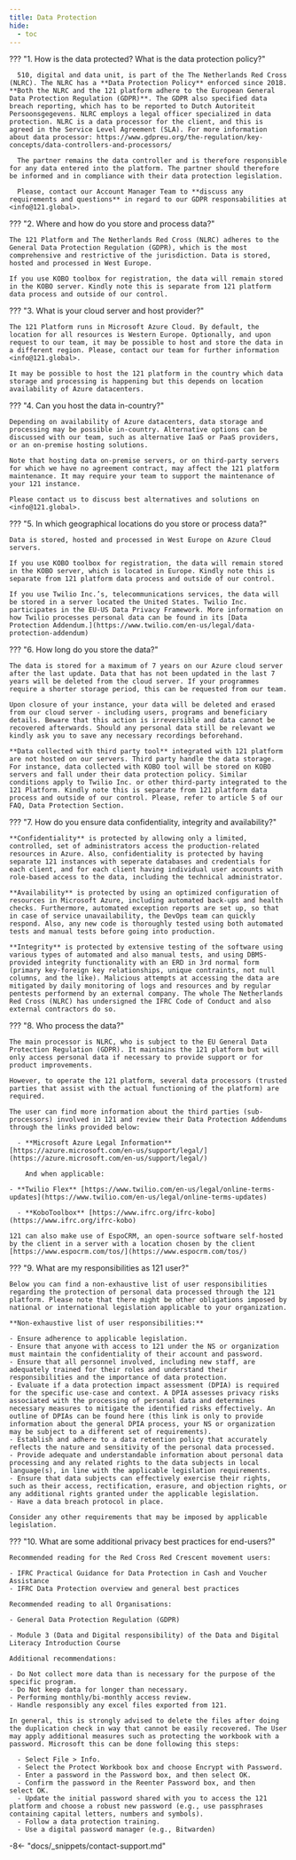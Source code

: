 ```yaml
---
title: Data Protection
hide:
  - toc
---
```





??? "1. How is the data protected? What is the data protection policy?"

      510, digital and data unit, is part of the The Netherlands Red Cross (NLRC). The NLRC has a **Data Protection Policy** enforced since 2018. **Both the NLRC and the 121 platform adhere to the European General Data Protection Regulation (GDPR)**. The GDPR also specified data breach reporting, which has to be reported to Dutch Autoriteit Persoonsgegevens. NLRC employs a legal officer specialized in data protection. NLRC is a data processor for the client, and this is agreed in the Service Level Agreement (SLA). For more information about data processor: https://www.gdpreu.org/the-regulation/key-concepts/data-controllers-and-processors/ 

      The partner remains the data controller and is therefore responsible for any data entered into the platform. The partner should therefore be informed and in compliance with their data protection legislation.

      Please, contact our Account Manager Team to **discuss any requirements and questions** in regard to our GDPR responsabilities at <info@121.global>.

??? "2. Where and how do you store and process data?"

    The 121 Platform and The Netherlands Red Cross (NLRC) adheres to the General Data Protection Regulation (GDPR), which is the most comprehensive and restrictive of the jurisdiction. Data is stored, hosted and processed in West Europe.
  
    If you use KOBO toolbox for registration, the data will remain stored in the KOBO server. Kindly note this is separate from 121 platform data process and outside of our control.


??? "3. What is your cloud server and host provider?"

    The 121 Platform runs in Microsoft Azure Cloud. By default, the location for all resources is Western Europe. Optionally, and upon request to our team, it may be possible to host and store the data in a different region. Please, contact our team for further information <info@121.global>.

    It may be possible to host the 121 platform in the country which data storage and processing is happening but this depends on location availability of Azure datacenters. 


??? "4. Can you host the data in-country?"

    Depending on availability of Azure datacenters, data storage and processing may be possible in-country. Alternative options can be discussed with our team, such as alternative IaaS or PaaS providers, or an on-premise hosting solutions. 
   
    Note that hosting data on-premise servers, or on third-party servers for which we have no agreement contract, may affect the 121 platform maintenance. It may require your team to support the maintenance of your 121 instance.
    
    Please contact us to discuss best alternatives and solutions on <info@121.global>.


??? "5. In which geographical locations do you store or process data?"

    Data is stored, hosted and processed in West Europe on Azure Cloud servers.
  
    If you use KOBO toolbox for registration, the data will remain stored in the KOBO server, which is located in Europe. Kindly note this is separate from 121 platform data process and outside of our control.

    If you use Twilio Inc.’s, telecommunications services, the data will be stored in a server located the United States. Twilio Inc. participates in the EU-US Data Privacy Framework. More information on how Twilio processes personal data can be found in its [Data Protection Addendum.](https://www.twilio.com/en-us/legal/data-protection-addendum)


??? "6. How long do you store the data?"

    The data is stored for a maximum of 7 years on our Azure cloud server after the last update. Data that has not been updated in the last 7 years will be deleted from the cloud server. If your programmes require a shorter storage period, this can be requested from our team. 

    Upon closure of your instance, your data will be deleted and erased from our cloud server - including users, programs and beneficiary details. Beware that this action is irreversible and data cannot be recovered afterwards. Should any personal data still be relevant we kindly ask you to save any necessary recordings beforehand.

    **Data collected with third party tool** integrated with 121 platform are not hosted on our servers. Third party handle the data storage. For instance, data collected with KOBO tool will be stored on KOBO servers and fall under their data protection policy. Similar conditions apply to Twilio Inc. or other third-party integrated to the 121 Platform. Kindly note this is separate from 121 platform data process and outside of our control. Please, refer to article 5 of our FAQ, Data Protection Section.

??? "7. How do you ensure data confidentiality, integrity and availability?"

    **Confidentiality** is protected by allowing only a limited, controlled, set of administrators access the production-related resources in Azure. Also, confidentiality is protected by having separate 121 instances with seperate databases and credentials for each client, and for each client having individual user accounts with role-based access to the data, including the technical administrator.

    **Availability** is protected by using an optimized configuration of resources in Microsoft Azure, including automated back-ups and health checks. Furthermore, automated exception reports are set up, so that in case of service unavailability, the DevOps team can quickly respond. Also, any new code is thoroughly tested using both automated tests and manual tests before going into production.

    **Integrity** is protected by extensive testing of the software using various types of automated and also manual tests, and using DBMS-provided integrity functionality with an ERD in 3rd normal form (primary key-foreign key relationships, unique contraints, not null columns, and the like). Malicious attempts at accessing the data are mitigated by daily monitoring of logs and resources and by regular pentests performend by an external company. The whole The Netherlands Red Cross (NLRC) has undersigned the IFRC Code of Conduct and also external contractors do so.

??? "8. Who process the data?"

    The main processor is NLRC, who is subject to the EU General Data Protection Regulation (GDPR). It maintains the 121 platform but will only access personal data if necessary to provide support or for product improvements.

    However, to operate the 121 platform, several data processors (trusted parties that assist with the actual functioning of the platform) are required.

    The user can find more information about the third parties (sub-processors) involved in 121 and review their Data Protection Addendums through the links provided below:

      - **Microsoft Azure Legal Information** [https://azure.microsoft.com/en-us/support/legal/](https://azure.microsoft.com/en-us/support/legal/)

        And when applicable:

    - **Twilio Flex** [https://www.twilio.com/en-us/legal/online-terms-updates](https://www.twilio.com/en-us/legal/online-terms-updates)

      - **KoboToolbox** [https://www.ifrc.org/ifrc-kobo](https://www.ifrc.org/ifrc-kobo)

    121 can also make use of EspoCRM, an open-source software self-hosted by the client in a server with a location chosen by the client  [https://www.espocrm.com/tos/](https://www.espocrm.com/tos/)

??? "9. What are my responsibilities as 121 user?"

    Below you can find a non-exhaustive list of user responsibilities regarding the protection of personal data processed through the 121 platform. Please note that there might be other obligations imposed by national or international legislation applicable to your organization.
    
    **Non-exhaustive list of user responsibilities:**

    - Ensure adherence to applicable legislation.
    - Ensure that anyone with access to 121 under the NS or organization must maintain the confidentiality of their account and password.
    - Ensure that all personnel involved, including new staff, are adequately trained for their roles and understand their responsibilities and the importance of data protection.
    - Evaluate if a data protection impact assessment (DPIA) is required for the specific use-case and context. A DPIA assesses privacy risks associated with the processing of personal data and determines necessary measures to mitigate the identified risks effectively. An outline of DPIAs can be found here (this link is only to provide information about the general DPIA process, your NS or organization may be subject to a different set of requirements).
    - Establish and adhere to a data retention policy that accurately reflects the nature and sensitivity of the personal data processed.
    - Provide adequate and understandable information about personal data processing and any related rights to the data subjects in local language(s), in line with the applicable legislation requirements.  
    - Ensure that data subjects can effectively exercise their rights, such as their access, rectification, erasure, and objection rights, or any additional rights granted under the applicable legislation.  
    - Have a data breach protocol in place.

    Consider any other requirements that may be imposed by applicable legislation.

??? "10. What are some additional privacy best practices for end-users?"

    Recommended reading for the Red Cross Red Crescent movement users:

    - IFRC Practical Guidance for Data Protection in Cash and Voucher Assistance
    - IFRC Data Protection overview and general best practices

    Recommended reading to all Organisations:

    - General Data Protection Regulation (GDPR)

    - Module 3 (Data and Digital responsibility) of the Data and Digital Literacy Introduction Course

    Additional recommendations:

    - Do Not collect more data than is necessary for the purpose of the specific program.
    - Do Not keep data for longer than necessary.
    - Performing monthly/bi-monthly access review.
    - Handle responsibly any excel files exported from 121.
    
    In general, this is strongly advised to delete the files after doing the duplication check in way that cannot be easily recovered. The User may apply additional measures such as protecting the workbook with a password. Microsoft this can be done following this steps:

      - Select File > Info.
      - Select the Protect Workbook box and choose Encrypt with Password.
      - Enter a password in the Password box, and then select OK.
      - Confirm the password in the Reenter Password box, and then select OK.
      - Update the initial password shared with you to access the 121 platform and choose a robust new password (e.g., use passphrases containing capital letters, numbers and symbols).
      - Follow a data protection training.
      - Use a digital password manager (e.g., Bitwarden) 


-8<- "docs/_snippets/contact-support.md"
